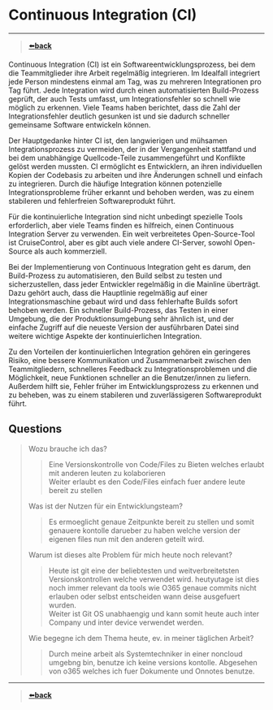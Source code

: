 # Continuous Integration (CI)

---
>[⬅️**back**](./README.md)  

Continuous Integration (CI) ist ein Softwareentwicklungsprozess, bei dem die
Teammitglieder ihre Arbeit regelmäßig integrieren. Im Idealfall integriert jede
Person mindestens einmal am Tag, was zu mehreren Integrationen pro Tag führt.
Jede Integration wird durch einen automatisierten Build-Prozess geprüft, der auch
Tests umfasst, um Integrationsfehler so schnell wie möglich zu erkennen. Viele Teams
haben berichtet, dass die Zahl der Integrationsfehler deutlich gesunken ist und sie
dadurch schneller gemeinsame Software entwickeln können.

Der Hauptgedanke hinter CI ist, den langwierigen und mühsamen Integrationsprozess zu
vermeiden, der in der Vergangenheit stattfand und bei dem unabhängige Quellcode-Teile
zusammengeführt und Konflikte gelöst werden mussten. CI ermöglicht es Entwicklern, an
ihren individuellen Kopien der Codebasis zu arbeiten und ihre Änderungen schnell und
einfach zu integrieren. Durch die häufige Integration können potenzielle
Integrationsprobleme früher erkannt und behoben werden, was zu einem stabileren und
fehlerfreien Softwareprodukt führt.

Für die kontinuierliche Integration sind nicht unbedingt spezielle Tools erforderlich,
aber viele Teams finden es hilfreich, einen Continuous Integration Server zu verwenden.
Ein weit verbreitetes Open-Source-Tool ist CruiseControl, aber es gibt auch viele andere
CI-Server, sowohl Open-Source als auch kommerziell.

Bei der Implementierung von Continuous Integration geht es darum, den Build-Prozess zu
automatisieren, den Build selbst zu testen und sicherzustellen, dass jeder Entwickler
regelmäßig in die Mainline überträgt. Dazu gehört auch, dass die Hauptlinie regelmäßig
auf einer Integrationsmaschine gebaut wird und dass fehlerhafte Builds sofort behoben
werden. Ein schneller Build-Prozess, das Testen in einer Umgebung, die der
Produktionsumgebung sehr ähnlich ist, und der einfache Zugriff auf die neueste
Version der ausführbaren Datei sind weitere wichtige Aspekte der kontinuierlichen
Integration.

Zu den Vorteilen der kontinuierlichen Integration gehören ein geringeres Risiko,
eine bessere Kommunikation und Zusammenarbeit zwischen den Teammitgliedern,
schnelleres Feedback zu Integrationsproblemen und die Möglichkeit, neue Funktionen
schneller an die Benutzer/innen zu liefern. Außerdem hilft sie, Fehler früher im
Entwicklungsprozess zu erkennen und zu beheben, was zu einem stabileren und
zuverlässigeren Softwareprodukt führt.

## Questions

> Wozu brauche ich das?
> >Eine Versionskontrolle von Code/Files zu Bieten welches erlaubt mit anderen leuten zu kolaborieren  
> Weiter erlaubt es den Code/Files einfach fuer andere leute bereit zu stellen
>
> Was ist der Nutzen für ein Entwicklungsteam?
> > Es ermoeglicht genaue Zeitpunkte bereit zu stellen und somit genauere kontolle darueber zu haben welche version der eigenen files nun mit den anderen geteilt wird.
>
> Warum ist dieses alte Problem für mich heute noch relevant?
> > Heute ist git eine der beliebtesten und weitverbreitetsten Versionskontrollen welche verwendet wird. heutyutage ist dies noch immer relevant da tools wie O365 genaue commits nicht erlauben oder selbst entscheiden wann deise ausgefuert wurden.  
> > Weiter ist Git OS unabhaengig und kann somit heute auch inter Company und inter device verwendet werden.
>
> Wie begegne ich dem Thema heute, ev. in meiner täglichen Arbeit?
> > Durch meine arbeit als Systemtechniker in einer noncloud umgebng bin, benutze ich keine versions kontolle. Abgesehen von o365 welches ich fuer Dokumente und Onnotes benutze.

---
>[⬅️**back**](./README.md)
